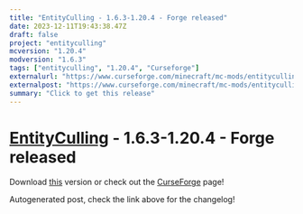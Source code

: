 ```yaml
---
title: "EntityCulling - 1.6.3-1.20.4 - Forge released"
date: 2023-12-11T19:43:38.47Z
draft: false
project: "entityculling"
mcversion: "1.20.4"
modversion: "1.6.3"
tags: ["entityculling", "1.20.4", "Curseforge"]
externalurl: "https://www.curseforge.com/minecraft/mc-mods/entityculling/files/4950038"
externalpost: "https://www.curseforge.com/minecraft/mc-mods/entityculling/files/4950038"
summary: "Click to get this release"
---
```

# [EntityCulling](/project/entityculling) - 1.6.3-1.20.4 - Forge released
Download [this](https://www.curseforge.com/minecraft/mc-mods/entityculling/files/4950038) version or check out the [CurseForge](https://www.curseforge.com/minecraft/mc-mods/entityculling) page!

Autogenerated post, check the link above for the changelog!
